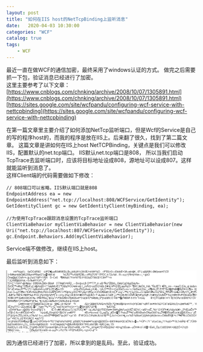 ```yaml
---                
layout: post                
title: "如何在IIS host的NetTcpBinding上监听消息" 
date:   2020-04-03 10:30:00                 
categories: "WCF"                
catalog: true                
tags:                 
    - WCF                
---      
```

最近一直在做WCF的通信加密，最终采用了windows认证的方式。 做完之后需要抓一下包，验证消息已经进行了加密。  
这里主要参考了以下文章：   
[https://www.cnblogs.com/chnking/archive/2008/10/07/1305891.html](https://www.cnblogs.com/chnking/archive/2008/10/07/1305891.html)   
[https://sites.google.com/site/wcfpandu/configuring-wcf-service-with-nettcpbinding](https://sites.google.com/site/wcfpandu/configuring-wcf-service-with-nettcpbinding)   

在第一篇文章里主要介绍了如何添加NetTcp监听端口，但是Wcf的Service是自己的写的程序host的，而我的程序是放在IIS上。后来翻了很久，找到了第二篇文章。 这篇文章是讲如何在IIS上host NetTCPBinding，关键点是我们可以修改IIS，配置默认的net.tcp端口。 IIS默认net.tcp端口是808， 所以当我们启动TcpTrace去监听端口时，应该将目标地址设成808，源地址可以设成807。这样就能监听到消息了。   
这样Client端的代码需要做如下修改：

    // 808端口可以省略，IIS默认端口就是808
    EndpointAddress ea = new EndpointAddress("net.tcp://localhost:808/WCFService/GetIdentity");
    GetIdentityClient gc = new GetIdentityClient(myBinding, ea); 

    //为使用TcpTrace跟踪消息设置的TcpTrace监听端口
    ClientViaBehavior myClientViaBehavior = new ClientViaBehavior(new Uri("net.tcp://localhost:807/WCFService/GetIdentity"));
    gc.Endpoint.Behaviors.Add(myClientViaBehavior);

Service端不做修改，继续在IIS上host。

最后监听到消息如下：

![image](https://github.com/kerwenzhang/kerwenzhang.github.io/blob/master/_posts/image/tcptrace.png?raw=true)

因为通信已经进行了加密，所以拿到的是乱码。至此，验证成功。